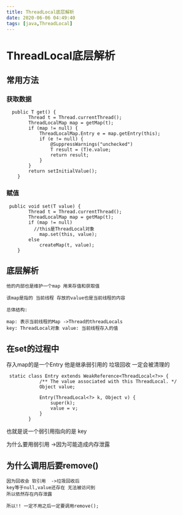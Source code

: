 ```yaml
---
title: ThreadLocal底层解析
date: 2020-06-06 04:49:40
tags: [java,ThreadLocal]
---
```


# ThreadLocal底层解析

## 常用方法
###  获取数据
```
  public T get() {
        Thread t = Thread.currentThread();
        ThreadLocalMap map = getMap(t);
        if (map != null) {
            ThreadLocalMap.Entry e = map.getEntry(this);
            if (e != null) {
                @SuppressWarnings("unchecked")
                T result = (T)e.value;
                return result;
            }
        }
        return setInitialValue();
    }
```
### 赋值

<!--more-->

```
 public void set(T value) {
        Thread t = Thread.currentThread();
        ThreadLocalMap map = getMap(t);
        if (map != null)
          //this是ThreadLocal对象   
            map.set(this, value);
        else
            createMap(t, value);
    }
```

## 底层解析
```
他的内部也是维护一个map 用来存值和获取值

该map是指的 当前线程 存放的value也是当前线程的内容

总体结构:

map: 表示当前线程的Map ->Thread的threadLocals  
key: ThreadLocal对象 value: 当前线程存入的值

```

## 在set的过程中
存入map的是一个Entry 他是继承弱引用的 
垃圾回收 一定会被清理的
```
 static class Entry extends WeakReference<ThreadLocal<?>> {
            /** The value associated with this ThreadLocal. */
            Object value;

            Entry(ThreadLocal<?> k, Object v) {
                super(k);
                value = v;
            }
        }
```
也就是说一个弱引用指向的是 key

为什么要用弱引用 ->因为可能造成内存泄露

## 为什么调用后要remove()
```
因为回收会 软引用  ->垃圾回收后
key等于null,value还存在 无法被访问到
所以依然存在内存泄露

所以!! 一定不用之后一定要调用remove();

```